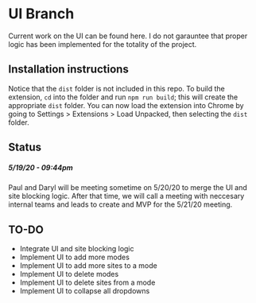 # UI Branch
Current work on the UI can be found here. I do not garauntee that proper logic has been implemented for the totality of the project.

## Installation instructions
Notice that the `dist` folder is not included in this repo. To build the extension, `cd` into the folder and run `npm run build`; this will create the appropriate `dist` folder. You can now load the extension into Chrome by going to Settings > Extensions > Load Unpacked, then selecting the `dist` folder.


## Status
##### *5/19/20 - 09:44pm*
Paul and Daryl will be meeting sometime on 5/20/20 to merge the UI and site blocking logic. After that time, we will call a meeting with neccesary internal teams and leads to create and MVP for the 5/21/20 meeting.

## TO-DO
  * Integrate UI and site blocking logic
  * Implement UI to add more modes
  * Implement UI to add more sites to a mode
  * Implement UI to delete modes
  * Implement UI to delete sites from a mode
  * Implement UI to collapse all dropdowns 
